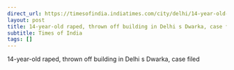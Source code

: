 ```yaml
---
direct_url: https://timesofindia.indiatimes.com/city/delhi/14-year-old-raped-thrown-off-building-in-dwarka-case-filed/articleshow/112026205.cms
layout: post
title: 14-year-old raped, thrown off building in Delhi s Dwarka, case filed
subtitle: Times of India
tags: []
---
```


14-year-old raped, thrown off building in Delhi s Dwarka, case filed
